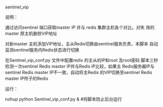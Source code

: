 sentinel_vip

说明：

  通过访问sentinel 端口获取master IP 并与 redis 集群主机各个对比。对失
效的master 原主机删除VIP地址

   对新master 主机添加VIP地址，主从Redis切换由sentinel服务负责，本脚本
自动监测sentinel服务内Redis状态进行切换

   在Sentinel_vip_conf.py 文件中配置redis 的主从的IP和root 及root密码
脚本三秒检测一次sentinel Redis master IP并与Redis IP比较，如果主
Redis服务器IP与sentinel Redis master IP不一致，自动将主Redis
的VIP切换至sentinel Redis master IP所子的Redis

运行：

nohup python Sentinel_vip_conf.py &   #将脚本防止后台运行
